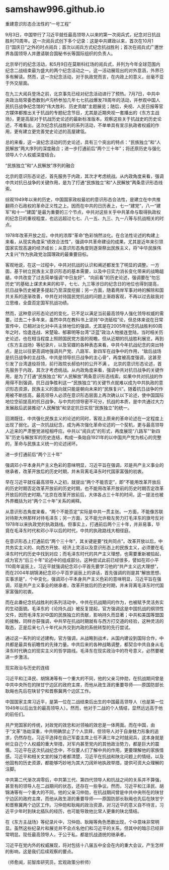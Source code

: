# samshaw996.github.io
重建意识形态合法性的“一号工程”

9月3日，中国举行了习近平就任最高领导人以来的第一次阅兵式，纪念对日抗战胜利70周年。这一次阅兵式创下多个记录：这是中共建政以来，首次在10月1日“国庆日”之外的时点阅兵；首次以阅兵方式纪念抗战胜利；首次在阅兵式广邀世界各国领导人并邀请联合国秘书长等国际组织的负责人。

北京举行的纪念活动，和5月9日在莫斯科红场的阅兵式，并列为今年全球范围内纪念二战结束最为盛大的两个纪念活动之一。这一活动展现出的对外意涵，外界已多有解读。然而，这一次纪念活动，对于执政党而言，在内政上的意义，丝毫不亚于外交层面。

在九三大阅兵登场之前，北京事先已经对纪念活动进行了预热。7月7日，中共中央政治局常委悉数到卢沟桥参加几年七七抗战爆发78周年的活动，并参观中国人民抗日战争纪念馆的“伟大胜利、历史贡献”主题展览；随后，央视、人民日报等官方媒体都推出关于抗战的专题纪念节目，尤其是近期央视一套播出的《东方主战场》，更是高层对于抗战历史论述的最新标准版本。观察这些关于抗战史的历史论述，不难看出，这次纪念抗战胜利的系列活动，不单单具有宣示执政者权威的作用，更有建立更完善党史论述的高屋建瓴。

总的来看，这一波纪念活动的历史论述，具有三个突出的特点：“民族独立”和“人民解放”两大序列的深度融合；进一步打通前后“两个三十年”；将还原历史与强化领导人个人权威深度结合。

“民族独立”和“人民解放”序列的融合

北京的意识形态论述，首先服务于内政，其次才考虑统战。从内政角度来看，强调中共对抗日战争的关键作用，是为了打通“民族独立”和“人民解放”两条意识形态线索。

综观1949年以来的历史，中国国家政权最初的意识形态合法性，是建立在中共推翻蒋介石政权的革命正义性之上。因而在中共的日历表上，七一“建党”，八一“建军”和十一“建国”是最为重要的三个节点，中共对这些关乎中共革命与取得执政权的纪念日的重视程度，也远远超过七七、八一五、九三、九一八等与抗战相关的时点。

1978年改革开放之后，中共的浓厚“革命”色彩悄然淡化。在合法性论述的构建上来看，从现实角度采“绩效合法性”，强调中共革命建设的成果，尤其是近年来引领国家实现高速的经济成长；从意识形态角度则逐渐祭出民族主义，将“中华民族伟大复兴”作为执政党治国理政的最重要目标。

客观地说，在这一过程中，中共对抗战的认识和阐述都发生了明显的调整。一方面，基于树立民族主义意识形态的基本需要，以及中日实力消长变化带来的战略龃龉，中共改变了过去简单强调“中日友好”、“向前看”的历史论述，强调要在“勿忘历史”的基础上谋求未来的和平，七七、九三等涉日的纪念日的地位也得到提高，抗日战争历史被更多提起乃至深度挖掘；另一方面，随着两岸军事对峙的解除和国共关系的逐渐改善，中共在对待国民党抗战的问题上渐趋客观，不再以过去敌我对立思维，全盘否定国军抗战功绩。

然而，这种意识形态论述的变化，已不足以满足当前最高领导人强化领导权威的需要。过去二十多年来，虽然中共在教科书上坚持“中流砥柱”论，但总体来说在日常宣传中，已相对淡化对中共主体地位的强调，尤其是在2005年纪念抗战胜利60周年之时，恰逢连战、宋楚瑜、郁慕明等台湾“泛蓝”政治人物接连登陆，当时相关历史论述，也在相当程度上照顾国民党方面的观瞻。但从近期的抗战胜利展览，再到《东方主战场》等纪录片，以及官媒的各种表态来看，中共今年抗战纪念的突出特点，是比以往更高调地强调共产党、八路军、新四军在战争中的作用，“敌后战场是抗日战争的主战场，中共是领导抗日战争的主心骨”，再度被高度强调，这甚至引发了台湾退役将领，前行政院长郝伯村的公开不满
。
北京的意识形态论述，首先服务于内政，其次才考虑统战。从内政角度来看，强调中共对抗日战争的关键作用，是为了打通“民族独立”和“人民解放”两条意识形态线索。如果中共对抗战的作用得不到强调，抗日战争胜利这一“民族独立”的关键节点就难以成为中共执政的意识形态资源，民族主义的面向就只能是朝向未来的“民族复兴”。随着抗日战争的作用被不断拔高，最高领导人必须在意识形态层面上再次确认以下论述，使中国国际地位空前提高的抗日战争，与中共的领导密不可分，抗战的本质，是中共通过大力发展敌后武装推动“人民解放”和坚定抗日实现“民族独立”的统一。

回溯既往，中共强化民族主义的论述的同时，客观上原来的革命论述在一定程度上出现了弱化。这一次抗战纪念，成为再次强化革命论述的一个契机，更与最高领导人近来的严肃整党进程相呼应。中共以“阅兵式”的形式，再度展现“八路军”“新四军”历史与解放军的历史连结，构成一条始自1921年的以中国共产党为核心的完整的，革命与民族主义统一的论述闭环。

进一步打通前后“两个三十年”

强调邓小平本身共产主义色彩的意味明显，习近平旨在强调，邓是共产主义事业的继承者，改革开放后的历史时期，并未背离毛泽东时代国家富强的初衷。

早在习近平就任最高领导人之初，就提出“两个不能否定”，即“不能用改革开放后的历史时期否定改革开放前的历史时期，也不能用改革开放前的历史时期否定改革开放后的历史时期。”北京在改革开放前后，大体各占三十年的时间，这一提法也被外界概括为对“两个三十年”关系的阐释。

从意识形态角度来看，“两个不能否定”实际是中共一贯主张。一方面，不能像苏联对待斯大林那样对待毛泽东；另一方面，又不能允许极左势力打毛泽东的旗号反对1978年以来执政党的执政路线。但事实上，打通前后两个三十年，并非易事，毕竟在毛泽东时代和邓小平以后的时代，中共的执政路线大相径庭。

在意识形态上打通前后“两个三十年”，其关键是要“找共同点”。改革开放以后，中共务实主义的、向西方开放、经济上灵活以及意识形态上的民族主义，必须要在毛泽东时代的历史中找到对应；而毛泽东时代的共产主义理想，也需要重新被拾起，成为官方“后三十年”论述中的组成部分。这种尝试此前已经很多，譬如在邓小平110周年诞辰上，习近平就强调纪念邓小平首先要学习他的“共产主义远大理想”，而在2004年胡锦涛纪念邓小平百岁诞辰上的讲话，首先强调的则是其“解放思想、实事求是”，个中变化，强调邓小平本身共产主义色彩的意味明显，习近平旨在强调，邓是共产主义事业的继承者，改革开放后的历史时期，并未背离毛泽东时代国家富强的初衷。

而在此番纪念抗战胜利的系列活动中，中共在抗战期间的作为，也被赋予灵活务实的生动面貌。毛泽东的《论持久战》被反复提起，官方强调这是中国抗战的纲领性文件，因而毛泽东对中国的民族独立的贡献，影响持久而显著；中共和美国等盟国的接触，同样亦获强调，中共早在抗战时期就有与西方打交道的经验，这种灵活的取态，正是后来七八十年代从外交到内政的系统转型的先行尝试。

通过这一系列的论述建构，官方强调，从战略到战术，从国内建设到国际合作，中共都是最具有前瞻性的先锋力量。中共后来的各种战略调整，都契合中共自身从毛泽东时代确立的现实主义的哲学路线。毛泽东在现实政治中的符号意义，必然要被进一步激活。

现实政治与历史的连结

习近平和江泽民、胡锦涛等有一个重大的不同，他的父亲习仲勋，在抗战期间曾是中共中央所在的陕甘宁边区的政府主席，而他从政生涯的重要导师——原国防部长耿飚也先后在陕甘宁和晋察冀两个边区工作。

中国国家主席习近平，是第一位在二战结束后出生的中国最高领导人（也是第一位1949年以后出生的最高领导人）。然而，他对于二战的个人情结，显然远远高于他的前任们。

共产党国家的传统，对政党的效忠和对领袖的效忠是一体两面。而在中国，由于“文革”浩劫深重，中共明确禁止了个人崇拜，但领导人对于自身魅力形象的追求，仍然存在。习近平选择在自己军委主席上任不满三年之时就阅兵，这本身就是树立自己个人权威的重大举措，对军内甚至党内的其他政治势力，都是巨大的震慑。习近平在这次抗战纪念中，不仅要人们了解中共的作用，更要理解他的家族情感。习近平和相关文宣的操刀者都清楚，习近平在抗战和陕北问题上的情结，以及他固有的历史资源，都能够巧妙地为其大刀阔斧地执政举措，提供可资大众理解的注脚。

中共第二代渐次凋零后，中共第三代、第四代领导人和抗战之间的关系并不算强，甚至有的领导人在二战期间的状态，还存在一些争议。然而，习近平和江泽民、胡锦涛等有一个重大的不同，他的父亲习仲勋，在抗战期间曾是中共中央所在的陕甘宁边区的政府主席，而他从政生涯的重要导师——原国防部长耿飚也先后在陕甘宁和晋察冀两个边区工作。习仲勋和耿飚的政治资源，对习近平的意义自不待言，习近平少年时到陕北插队的经历，也可能导致他比常人更重的陕北情结。

在《东方主战场》等纪录片中，习仲勋、耿飚等角色悉数出现，个中意味非常明显。虽然这些纪录片和展览并不会点名他们和习近平的关系，但其中的暗示已经非常明显。现任最高领导人，于公于私，都是抗战道统的继承者。

习近平在党内外的权威展现，将对包括十八届五中全会在内的重大会议，产生怎样的影响，这是我们后续观察的要点。

（师愈闻，前智库研究员，宏观政策分析师）
